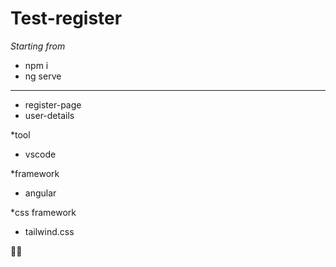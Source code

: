 # Test-register
*Starting from*
- npm i 
- ng serve
-----------------------------------------------
 * register-page
 * user-details

*tool 

- vscode

*framework

- angular

*css framework

- tailwind.css


🙏🙏
